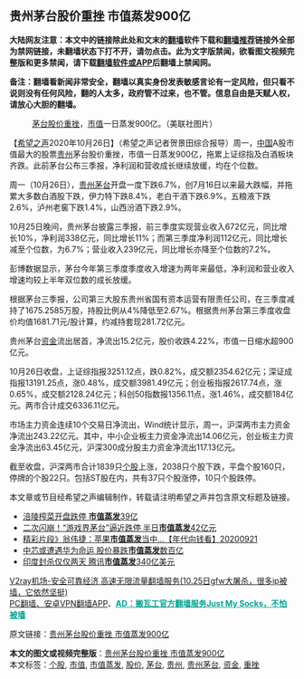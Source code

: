 <h2>贵州茅台股价重挫 市值蒸发900亿</h2> <p class="notice"><b>大陆网友注意：本文中的链接除此处和文末的<a href="https://github.com/bannedbook/fanqiang" >翻墙</a>软件下载和<a href="https://github.com/killgcd/justmysocks/blob/master/README.md">翻墙推荐</a>链接外全部为禁网链接，未翻墙状态下打不开，请勿点击。此为文字版禁闻，欲看图文视频完整版和更多禁闻，请下载<a href="https://github.com/bannedbook/fanqiang">翻墙软件或APP</a>后翻墙上禁闻网。</p><p>备注：翻墙看新闻非常安全，翻墙以真实身份发表敏感言论有一定风险，但只看不说则没有任何风险，翻的人太多，政府管不过来，也不管。信息自由是天赋人权，请放心大胆的翻墙。</b></p>  <div class="entry"> <figure><figcaption><a href="https://www.bannedbook.org/bnews/tag/%E8%8C%85%E5%8F%B0/" class="st_tag internal_tag" rel="tag" title="标签 茅台 下的日志">茅台</a><a href="https://www.bannedbook.org/bnews/tag/%E8%82%A1%E4%BB%B7/" class="st_tag internal_tag" rel="tag" title="标签 股价 下的日志">股价</a><a href="https://www.bannedbook.org/bnews/tag/%E9%87%8D%E6%8C%AB/" class="st_tag internal_tag" rel="tag" title="标签 重挫 下的日志">重挫</a>，<a href="https://www.bannedbook.org/bnews/tag/%E5%B8%82%E5%80%BC/" class="st_tag internal_tag" rel="tag" title="标签 市值 下的日志">市值</a>一日蒸发900亿。（美联社图片）</figcaption></figure> <p>【<span class='wp_keywordlink_affiliate'><a href="https://www.soundofhope.org" title="希望之声" target="_blank">希望之声</a></span>2020年10月26日】（希望之声记者贺景田综合报导）周一，<span class='wp_keywordlink_affiliate'><a href="https://www.bannedbook.org/" title="中国" target="_blank">中国</a></span>A股市值最大的股票<a href="https://www.bannedbook.org/bnews/tag/%e8%b4%b5%e5%b7%9e/" class="st_tag internal_tag" rel="tag" title="标签 贵州 下的日志">贵州</a>茅台股价重挫，市值一日蒸发900亿，拖累上证综指及白酒板块齐跌。此前茅台公布三季报，净利润和营收成长继续放缓，均在个位数。</p> <p>周一（10月26日），<a href="https://www.bannedbook.org/bnews/tag/%E8%B4%B5%E5%B7%9E%E8%8C%85%E5%8F%B0/" class="st_tag internal_tag" rel="tag" title="标签 贵州茅台 下的日志">贵州茅台</a>开盘一度下跌6.7%，创7月16日以来最大跌幅，并拖累大多数白酒股下跌，伊力特下跌8.4%，老白干酒下跌6.9%，五粮液下跌2.6%，泸州老窖下跌1.4%，山西汾酒下跌2.9%。</p> <p>10月25日晚间，贵州茅台披露三季报，前三季度实现营业收入672亿元，同比增长10%，净利润338亿元，同比增长11%；而第三季度净利润112亿元，同比增长减至个位数，为6.7%；营业收入239亿元，同比增长亦降至个位数的7.2%。</p>  <p>彭博数据显示，茅台今年第三季度季度收入增速为两年来最低，净利润和营业收入增速均较上半年双位数的成长放缓。</p> <p>根据茅台三季报，公司第三大股东贵州省国有资本运营有限责任公司，在三季度减持了1675.2585万股，持股比例从4%降低至2.67%。根据贵州茅台第三季度收盘价均值1681.71元/股计算，约减持套现281.72亿元。</p> <p>贵州茅台<a href="https://www.bannedbook.org/bnews/tag/%E8%B5%84%E9%87%91/" class="st_tag internal_tag" rel="tag" title="标签 资金 下的日志">资金</a>流出居首，净流出15.2亿元，股价收跌4.22%，市值一日缩水超900亿元。</p>  <p>10月26日收盘，上证综指报3251.12点，跌0.82%，成交额2354.62亿元；深证成指报13191.25点，涨0.48%，成交额3981.49亿元；创业板指报2617.74点，涨0.65%，成交额2128.24亿元；科创50指数报1356.11点，涨1.46%，成交额184亿元。两市合计成交6336.11亿元。</p> <p>市场主力资金连续10个交易日净流出，Wind统计显示，周一，沪深两市主力资金净流出243.22亿元。其中，中小企业板主力资金净流出14.06亿元，创业板主力资金净流出63.45亿元，沪深300成分股主力资金净流出117.13亿元。</p> <p>截至收盘，沪深两市合计1839只<a href="https://www.bannedbook.org/bnews/tag/%E4%B8%AA%E8%82%A1/" class="st_tag internal_tag" rel="tag" title="标签 个股 下的日志">个股</a>上涨，2038只个股下跌，平盘个股160只，停牌的个股22只。包括ST股在内，共有37只个股涨停，10只个股跌停。</p>  <p>本文章或节目经希望之声编辑制作，转载请注明希望之声并包含原文标题及链接。</p> <ul class='op-related-articles' title='相关阅读'> <li><a href='https://www.bannedbook.org/bnews/comments/20201024/1419192.html' target='_blank'>涪陵榨菜开盘跌停 <b>市值蒸发</b>39亿</a></li> <li><a href='https://www.bannedbook.org/bnews/topimagenews/20201021/1417699.html' target='_blank'>二次闪崩！“游戏界茅台”逼近跌停 半日<b>市值蒸发</b>42亿元</a></li> <li><a href='https://www.bannedbook.org/bnews/taiwannews/20200921/1400594.html' target='_blank'>精彩片段》翁伟捷：苹果<b>市值蒸发</b>当中...【年代向钱看】20200921</a></li> <li><a href='https://www.bannedbook.org/bnews/headline/20200907/1392478.html' target='_blank'>中芯或遭遇华为命运 股价暴跌<b>市值蒸发</b>数百亿</a></li> <li><a href='https://www.bannedbook.org/bnews/cnnews/20200905/1391405.html' target='_blank'>印度封杀仅仅两天 腾讯<b>市值蒸发</b>340亿美元</a></li> </ul> <p class="texttj"> <a href="https://www.bannedbook.org/forum23/topic22702.html" target="_blank">V2ray机场-安全可靠经济 高速无限流量翻墙服务(10.25日gfw大屠杀，很多ip被墙，它依然坚挺)</a><br/> <a href="https://github.com/bannedbook/fanqiang/wiki/%E7%A6%81%E9%97%BB%E7%BD%91%E5%AE%89%E5%8D%93%E7%BF%BB%E5%A2%99%E6%96%B0%E9%97%BBAPP" target="_blank">PC翻墙、安卓VPN翻墙APP</a>、<span onclick="window.open('https://github.com/killgcd/justmysocks/blob/master/README.md')" style="font-weight:bold;color:#00A191;cursor:pointer;text-decoration:underline;outline:none">AD：搬瓦工官方翻墙服务Just My Socks，不怕被墙</span></p><p>原文链接：<a class="src_link"  href="https://www.soundofhope.org/post/436156" target="_blank">贵州茅台股价重挫 市值蒸发900亿</a></p><a name='sharetosocial'></a>       <div><b>本文的图文或视频完整版</b>：<a href='https://www.bannedbook.org/bnews/comments/20201027/1420736.html'>贵州茅台股价重挫 市值蒸发900亿</a></div>  </div><!--END ENTRY--> <div class="postfooter"> <div>本文标签：<a href="https://www.bannedbook.org/bnews/tag/%E4%B8%AA%E8%82%A1/" rel="tag">个股</a>, <a href="https://www.bannedbook.org/bnews/tag/%E5%B8%82%E5%80%BC/" rel="tag">市值</a>, <a href="https://www.bannedbook.org/bnews/tag/%E5%B8%82%E5%80%BC%E8%92%B8%E5%8F%91/" rel="tag">市值蒸发</a>, <a href="https://www.bannedbook.org/bnews/tag/%E8%82%A1%E4%BB%B7/" rel="tag">股价</a>, <a href="https://www.bannedbook.org/bnews/tag/%E8%8C%85%E5%8F%B0/" rel="tag">茅台</a>, <a href="https://www.bannedbook.org/bnews/tag/%e8%b4%b5%e5%b7%9e/" rel="tag">贵州</a>, <a href="https://www.bannedbook.org/bnews/tag/%E8%B4%B5%E5%B7%9E%E8%8C%85%E5%8F%B0/" rel="tag">贵州茅台</a>, <a href="https://www.bannedbook.org/bnews/tag/%E8%B5%84%E9%87%91/" rel="tag">资金</a>, <a href="https://www.bannedbook.org/bnews/tag/%E9%87%8D%E6%8C%AB/" rel="tag">重挫</a></div>  </div><!--END POSTFOOTER--> 